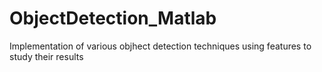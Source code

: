 # ObjectDetection_Matlab
Implementation of various objhect detection techniques using features to study their results 
